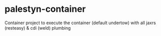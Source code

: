 # palestyn-container
Container project to execute the container (default undertow) with all jaxrs (resteasy) &amp; cdi (weld) plumbing
